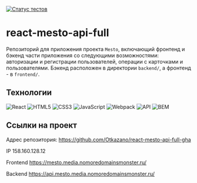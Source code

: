 [![Статус тестов](../../actions/workflows/tests.yml/badge.svg)](../../actions/workflows/tests.yml)

# react-mesto-api-full

Репозиторий для приложения проекта `Mesto`, включающий фронтенд и бэкенд части приложения со следующими возможностями: авторизации и регистрации пользователей, операции с карточками и пользователями.
Бэкенд расположен в директории `backend/`, а фронтенд - в `frontend/`.

## Технологии

![React](https://img.shields.io/badge/-React-61daf8?logo=react&logoColor=black)
![HTML5](https://img.shields.io/badge/-HTML5-e34f26?logo=html5&logoColor=white)
![CSS3](https://img.shields.io/badge/-CSS3-1572b6?logo=css3&logoColor=white)
![JavaScript](https://img.shields.io/badge/-JavaScript-f7df1e?logo=javaScript&logoColor=black)
![Webpack](https://img.shields.io/badge/-Webpack-99d6f8?logo=webpack&logoColor=black)
![API](https://img.shields.io/badge/-api-yellow)
![BEM](https://img.shields.io/badge/-BEM-yellowgreen)

## Ссылки на проект

Адрес репозитория: https://github.com/Otkazano/react-mesto-api-full-gha

IP 158.160.128.12

Frontend https://mesto.media.nomoredomainsmonster.ru/

Backend https://api.mesto.media.nomoredomainsmonster.ru/
